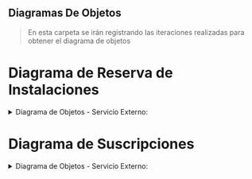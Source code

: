
## Diagramas De Objetos
> En esta carpeta se irán registrando las iteraciones realizadas para obtener el diagrama de objetos
# Diagrama de Reserva de Instalaciones

<details>
<summary>Diagrama de Objetos - Servicio Externo:</summary>

![](/Reserva_Instalaciones/Diagrama_de_Objetos-Servicio_Externo.svg)
</details>

# Diagrama de Suscripciones

<details>
<summary>Diagrama de Objetos - Servicio Externo:</summary>

![](/Suscripción_de_Servicios/Diagrama_de_Objetos_Suscripción.svg)
</details>